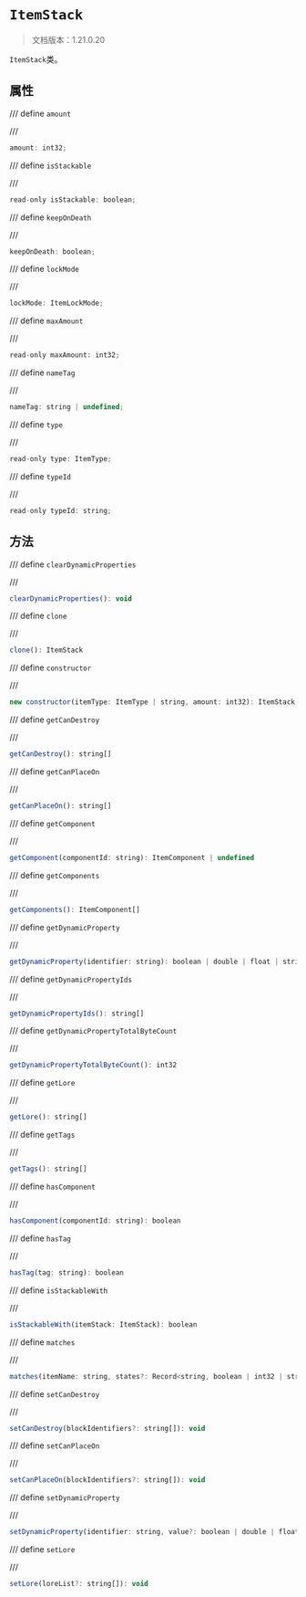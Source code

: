 # `ItemStack`

> 文档版本：1.21.0.20

`ItemStack`类。

## 属性

/// define
`amount`


///

```js
amount: int32;
```


/// define
`isStackable`


///

```js
read-only isStackable: boolean;
```


/// define
`keepOnDeath`


///

```js
keepOnDeath: boolean;
```


/// define
`lockMode`


///

```js
lockMode: ItemLockMode;
```


/// define
`maxAmount`


///

```js
read-only maxAmount: int32;
```


/// define
`nameTag`


///

```js
nameTag: string | undefined;
```


/// define
`type`


///

```js
read-only type: ItemType;
```


/// define
`typeId`


///

```js
read-only typeId: string;
```


## 方法

/// define
`clearDynamicProperties`


///

```js
clearDynamicProperties(): void
```


/// define
`clone`


///

```js
clone(): ItemStack
```


/// define
`constructor`


///

```js
new constructor(itemType: ItemType | string, amount: int32): ItemStack
```


/// define
`getCanDestroy`


///

```js
getCanDestroy(): string[]
```


/// define
`getCanPlaceOn`


///

```js
getCanPlaceOn(): string[]
```


/// define
`getComponent`


///

```js
getComponent(componentId: string): ItemComponent | undefined
```


/// define
`getComponents`


///

```js
getComponents(): ItemComponent[]
```


/// define
`getDynamicProperty`


///

```js
getDynamicProperty(identifier: string): boolean | double | float | string | Vector3 | undefined
```


/// define
`getDynamicPropertyIds`


///

```js
getDynamicPropertyIds(): string[]
```


/// define
`getDynamicPropertyTotalByteCount`


///

```js
getDynamicPropertyTotalByteCount(): int32
```


/// define
`getLore`


///

```js
getLore(): string[]
```


/// define
`getTags`


///

```js
getTags(): string[]
```


/// define
`hasComponent`


///

```js
hasComponent(componentId: string): boolean
```


/// define
`hasTag`


///

```js
hasTag(tag: string): boolean
```


/// define
`isStackableWith`


///

```js
isStackableWith(itemStack: ItemStack): boolean
```


/// define
`matches`


///

```js
matches(itemName: string, states?: Record<string, boolean | int32 | string>): boolean
```


/// define
`setCanDestroy`


///

```js
setCanDestroy(blockIdentifiers?: string[]): void
```


/// define
`setCanPlaceOn`


///

```js
setCanPlaceOn(blockIdentifiers?: string[]): void
```


/// define
`setDynamicProperty`


///

```js
setDynamicProperty(identifier: string, value?: boolean | double | float | string | Vector3): void
```


/// define
`setLore`


///

```js
setLore(loreList?: string[]): void
```


